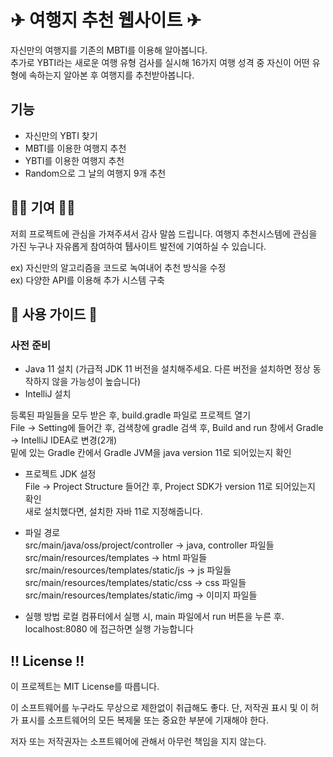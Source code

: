# ✈ 여행지 추천 웹사이트 ✈

자신만의 여행지를 기존의 MBTI를 이용해 알아봅니다. <br>
추가로 YBTI라는 새로운 여행 유형 검사를 실시해 16가지 여행 성격 중 자신이 어떤 유형에 속하는지 알아본 후 여행지를 추천받아봅니다. 

## 기능

* 자신만의 YBTI 찾기
* MBTI를 이용한 여행지 추천
* YBTI를 이용한 여행지 추천
* Random으로 그 날의 여행지 9개 추천

## 👨‍💻 기여 👩‍💻
저희 프로젝트에 관심을 가져주셔서 감사 말씀 드립니다. 여행지 추천시스템에 관심을 가진 누구나 자유롭게 참여하여 퉵사이트 발전에 기여하실 수 있습니다. 

ex) 자신만의 알고리즘을 코드로 녹여내어 추천 방식을 수정  
ex) 다양한 API를 이용해 추가 시스템 구축 

## 💁 사용 가이드 💁 

### 사전 준비
* Java 11 설치 (가급적 JDK 11 버전을 설치해주세요. 다른 버전을 설치하면 정상 동작하지 않을 가능성이 높습니다)
* IntelliJ 설치
   
등록된 파일들을 모두 받은 후, build.gradle 파일로 프로젝트 열기 <br>
File -> Setting에 들어간 후, 검색창에 gradle 검색 후, Build and run 창에서 Gradle -> IntelliJ IDEA로 변경(2개) <br>
밑에 있는 Gradle 칸에서 Gradle JVM을 java version 11로 되어있는지 확인 <br>
 
 * 프로젝트 JDK 설정 <br>
 File -> Project Structure 들어간 후, Project SDK가 version 11로 되어있는지 확인 <br>
 새로 설치했다면, 설치한 자바 11로 지정해줍니다. <br>

  * 파일 경로 <br>
src/main/java/oss/project/controller -> java, controller 파일들 <br>
src/main/resources/templates -> html 파일들 <br>
src/main/resources/templates/static/js -> js 파일들 <br>
src/main/resources/templates/static/css -> css 파일들 <br>
src/main/resources/templates/static/img -> 이미지 파일들 <br>

* 실행 방법
로컬 컴퓨터에서 실행 시, main 파일에서 run 버튼을 누른 후. localhost:8080 에 접근하면 실행 가능합니다

## ‼ License ‼

이 프로젝트는 MIT License를 따릅니다. 

이 소프트웨어를 누구라도 무상으로 제한없이 취급해도 좋다. 단, 저작권 표시 및 이 허가 표시를 소프트웨어의 모든 복제물 또는 중요한 부분에 기재해야 한다.

저자 또는 저작권자는 소프트웨어에 관해서 아무런 책임을 지지 않는다.
